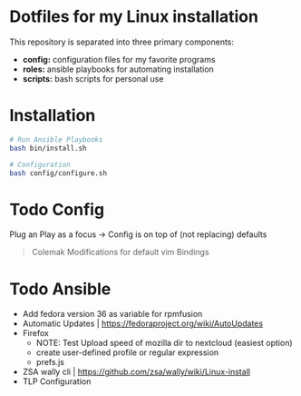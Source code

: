 # Dotfiles for my Linux installation
This repository is separated into three primary components:
- **config:** configuration files for my favorite programs
- **roles:** ansible playbooks for automating installation
- **scripts:** bash scripts for personal use

# Installation

```bash
# Run Ansible Playbooks
bash bin/install.sh

# Configuration
bash config/configure.sh
```

# Todo Config
Plug an Play as a focus -> Config is on top of (not replacing) defaults
> Colemak Modifications for default vim Bindings

# Todo Ansible
- Add fedora version 36 as variable for rpmfusion
- Automatic Updates | https://fedoraproject.org/wiki/AutoUpdates
- Firefox
	- NOTE: Test Upload speed of mozilla dir to nextcloud (easiest option)
	- create user-defined profile or regular expression
	- prefs.js
- ZSA wally cli | https://github.com/zsa/wally/wiki/Linux-install
- TLP Configuration

